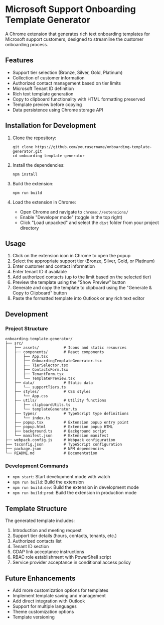 # Microsoft Support Onboarding Template Generator

A Chrome extension that generates rich text onboarding templates for Microsoft support customers, designed to streamline the customer onboarding process.

## Features

- Support tier selection (Bronze, Silver, Gold, Platinum)
- Collection of customer information
- Authorized contact management based on tier limits
- Microsoft Tenant ID definition
- Rich text template generation
- Copy to clipboard functionality with HTML formatting preserved
- Template preview before copying
- Data persistence using Chrome storage API

## Installation for Development

1. Clone the repository:
   ```
   git clone https://github.com/yourusername/onboarding-template-generator.git
   cd onboarding-template-generator
   ```

2. Install the dependencies:
   ```
   npm install
   ```

3. Build the extension:
   ```
   npm run build
   ```

4. Load the extension in Chrome:
   - Open Chrome and navigate to `chrome://extensions/`
   - Enable "Developer mode" (toggle in the top right)
   - Click "Load unpacked" and select the `dist` folder from your project directory

## Usage

1. Click on the extension icon in Chrome to open the popup
2. Select the appropriate support tier (Bronze, Silver, Gold, or Platinum)
3. Enter customer and contact information
4. Enter tenant ID if available
5. Add authorized contacts (up to the limit based on the selected tier)
6. Preview the template using the "Show Preview" button
7. Generate and copy the template to clipboard using the "Generate & Copy to Clipboard" button
8. Paste the formatted template into Outlook or any rich text editor

## Development

### Project Structure

```
onboarding-template-generator/
├── src/
│   ├── assets/           # Icons and static resources
│   ├── components/       # React components
│   │   ├── App.tsx
│   │   ├── OnboardingTemplateGenerator.tsx
│   │   ├── TierSelector.tsx
│   │   ├── ContactsForm.tsx
│   │   ├── TenantForm.tsx
│   │   └── TemplatePreview.tsx
│   ├── data/             # Static data
│   │   └── supportTiers.ts
│   ├── styles/           # CSS styles
│   │   └── App.css
│   ├── utils/            # Utility functions
│   │   ├── clipboardUtils.ts
│   │   └── templateGenerator.ts
│   ├── types/            # TypeScript type definitions
│   │   └── index.ts
│   ├── popup.tsx         # Extension popup entry point
│   ├── popup.html        # Extension popup HTML
│   ├── background.ts     # Background script
│   └── manifest.json     # Extension manifest
├── webpack.config.js     # Webpack configuration
├── tsconfig.json         # TypeScript configuration
├── package.json          # NPM dependencies
└── README.md             # Documentation
```

### Development Commands

- `npm start`: Start development mode with watch
- `npm run build`: Build the extension
- `npm run build:dev`: Build the extension in development mode
- `npm run build:prod`: Build the extension in production mode

## Template Structure

The generated template includes:

1. Introduction and meeting request
2. Support tier details (hours, contacts, tenants, etc.)
3. Authorized contacts list
4. Tenant ID section
5. GDAP link acceptance instructions
6. RBAC role establishment with PowerShell script
7. Service provider acceptance in conditional access policy

## Future Enhancements

- Add more customization options for templates
- Implement template saving and management
- Add direct integration with Outlook
- Support for multiple languages
- Theme customization options
- Template versioning